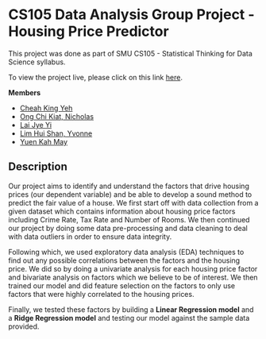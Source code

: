 # CS105 Data Analysis Group Project - Housing Price Predictor

This project was done as part of SMU CS105 - Statistical Thinking for Data Science syllabus.

To view the project live, please click on this link [here](https://share.streamlit.io/xbowery/housing-price-predictor/main/app.py).

<b>Members</b>
- [Cheah King Yeh](https://www.linkedin.com/in/king-yeh-cheah/)
- [Ong Chi Kiat, Nicholas](https://www.linkedin.com/in/nicholas-ong-04343a190/)
- [Lai Jye Yi](https://www.linkedin.com/in/laijyeyi/)
- [Lim Hui Shan, Yvonne](https://www.linkedin.com/in/yvonne-lim-hui-shan/)
- [Yuen Kah May](https://www.linkedin.com/in/kah-may-yuen/)


## Description
Our project aims to identify and understand the factors that drive housing prices (our dependent variable) and be able to develop a sound method to predict the fair value of a house. We first start off with data collection from a given dataset which contains information about housing price factors including Crime Rate, Tax Rate and Number of Rooms. We then continued our project by doing some data pre-processing and data cleaning to deal with data outliers in order to ensure data integrity. 

Following which, we used exploratory data analysis (EDA) techniques to find out any possible correlations between the factors and the housing price. We did so by doing a univariate analysis for each housing price factor and bivariate analysis on factors which we believe to be of interest. We then trained our model and did feature selection on the factors to only use factors that were highly correlated to the housing prices. 

Finally, we tested these factors by building a **Linear Regression model** and a **Ridge Regression model** and testing our model against the sample data provided.
